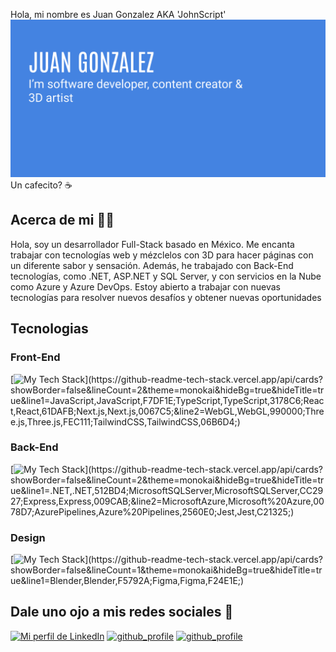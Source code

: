  Hola, mi nombre es Juan Gonzalez AKA 'JohnScript' 
![Banner Image](./portfolio_banner.png)
<br />
Un cafecito? ☕​

## Acerca de mi 🧑‍💻
Hola, soy un desarrollador Full-Stack basado en México. Me encanta trabajar con tecnologías web y mézclelos con 3D para hacer páginas con un diferente sabor y sensación.
Además, he trabajado con Back-End tecnologías, como .NET, ASP.NET y SQL Server, y con servicios en la Nube como Azure y Azure DevOps. 
Estoy abierto a trabajar con nuevas tecnologías para resolver nuevos desafíos y obtener nuevas oportunidades

## Tecnologias
### Front-End
[![My Tech Stack](https://github-readme-tech-stack.vercel.app/api/cards?showBorder=false&lineCount=2&theme=monokai&hideBg=true&hideTitle=true&line1=JavaScript,JavaScript,F7DF1E;TypeScript,TypeScript,3178C6;React,React,61DAFB;Next.js,Next.js,0067C5;&line2=WebGL,WebGL,990000;Three.js,Three.js,FEC111;TailwindCSS,TailwindCSS,06B6D4;)](https://github-readme-tech-stack.vercel.app/api/cards?showBorder=false&lineCount=2&theme=monokai&hideBg=true&hideTitle=true&line1=JavaScript,JavaScript,F7DF1E;TypeScript,TypeScript,3178C6;React,React,61DAFB;Next.js,Next.js,0067C5;&line2=WebGL,WebGL,990000;Three.js,Three.js,FEC111;TailwindCSS,TailwindCSS,06B6D4;)

### Back-End
[![My Tech Stack](https://github-readme-tech-stack.vercel.app/api/cards?showBorder=false&lineCount=2&theme=monokai&hideBg=true&hideTitle=true&line1=.NET,.NET,512BD4;MicrosoftSQLServer,MicrosoftSQLServer,CC2927;Express,Express,009CAB;&line2=MicrosoftAzure,Microsoft%20Azure,0078D7;AzurePipelines,Azure%20Pipelines,2560E0;Jest,Jest,C21325;)](https://github-readme-tech-stack.vercel.app/api/cards?showBorder=false&lineCount=2&theme=monokai&hideBg=true&hideTitle=true&line1=.NET,.NET,512BD4;MicrosoftSQLServer,MicrosoftSQLServer,CC2927;Express,Express,009CAB;&line2=MicrosoftAzure,Microsoft%20Azure,0078D7;AzurePipelines,Azure%20Pipelines,2560E0;Jest,Jest,C21325;)

### Design 
[![My Tech Stack](https://github-readme-tech-stack.vercel.app/api/cards?showBorder=false&lineCount=1&theme=monokai&hideBg=true&hideTitle=true&line1=Blender,Blender,F5792A;Figma,Figma,F24E1E;)](https://github-readme-tech-stack.vercel.app/api/cards?showBorder=false&lineCount=1&theme=monokai&hideBg=true&hideTitle=true&line1=Blender,Blender,F5792A;Figma,Figma,F24E1E;)

## Dale uno ojo a mis redes sociales 🤝​
<a href="https://www.linkedin.com/in/juanglezf/"><img src="https://img.shields.io/badge/LinkedIn-0077B5?style=for-the-badge&logo=linkedin&logoColor=white" alt="Mi perfil de LinkedIn"/></a>
<a href="https://github.com/SirJohn72-script"><img src="https://img.shields.io/badge/GitHub-100000?style=for-the-badge&logo=github&logoColor=white" alt="github_profile"></img></a>
<a href="https://www.youtube.com/c/JohnScript72"><img src="https://img.shields.io/badge/GitHub-100000?style=for-the-badge&logo=github&logoColor=white](https://img.shields.io/badge/YouTube_Music-FF0000?style=for-the-badge&logo=youtube-music&logoColor=white" alt="github_profile"></img></a>
